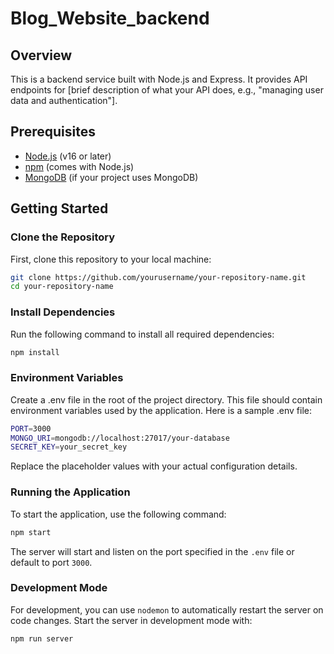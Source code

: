 # Blog_Website_backend


## Overview

This is a backend service built with Node.js and Express. It provides API endpoints for [brief description of what your API does, e.g., "managing user data and authentication"].

## Prerequisites

- [Node.js](https://nodejs.org/) (v16 or later)
- [npm](https://www.npmjs.com/) (comes with Node.js)
- [MongoDB](https://www.mongodb.com/) (if your project uses MongoDB)

## Getting Started

### Clone the Repository

First, clone this repository to your local machine:

```bash
git clone https://github.com/yourusername/your-repository-name.git
cd your-repository-name
```

### Install Dependencies

Run the following command to install all required dependencies:

```bash
npm install
```

### Environment Variables

Create a .env file in the root of the project directory. This file should contain environment variables used by the application. Here is a sample .env file:

```bash
PORT=3000
MONGO_URI=mongodb://localhost:27017/your-database
SECRET_KEY=your_secret_key
```

Replace the placeholder values with your actual configuration details.

### Running the Application

To start the application, use the following command:

```bash
npm start
```

The server will start and listen on the port specified in the `.env` file or default to port `3000`.

### Development Mode

For development, you can use `nodemon` to automatically restart the server on code changes. Start the server in development mode with:

```bash
npm run server
```

